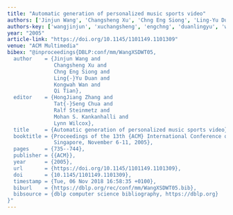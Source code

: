 ```yaml
---
title: "Automatic generation of personalized music sports video"
authors: ['Jinjun Wang', 'Changsheng Xu', 'Chng Eng Siong', 'Ling-Yu Duan', 'Kongwah Wan', 'Qi Tian 0002']
authors-key: ['wangjinjun', 'xuchangsheng', 'engchng', 'duanlingyu', 'wankongwah', 'tianqi']
year: "2005"
article-link: "https://doi.org/10.1145/1101149.1101309"
venue: "ACM Multimedia"
bibex: "@inproceedings{DBLP:conf/mm/WangXSDWT05,
  author    = {Jinjun Wang and
               Changsheng Xu and
               Chng Eng Siong and
               Ling{-}Yu Duan and
               Kongwah Wan and
               Qi Tian},
  editor    = {HongJiang Zhang and
               Tat{-}Seng Chua and
               Ralf Steinmetz and
               Mohan S. Kankanhalli and
               Lynn Wilcox},
  title     = {Automatic generation of personalized music sports video},
  booktitle = {Proceedings of the 13th {ACM} International Conference on Multimedia,
               Singapore, November 6-11, 2005},
  pages     = {735--744},
  publisher = {{ACM}},
  year      = {2005},
  url       = {https://doi.org/10.1145/1101149.1101309},
  doi       = {10.1145/1101149.1101309},
  timestamp = {Tue, 06 Nov 2018 16:58:35 +0100},
  biburl    = {https://dblp.org/rec/conf/mm/WangXSDWT05.bib},
  bibsource = {dblp computer science bibliography, https://dblp.org}
}"
---
```

